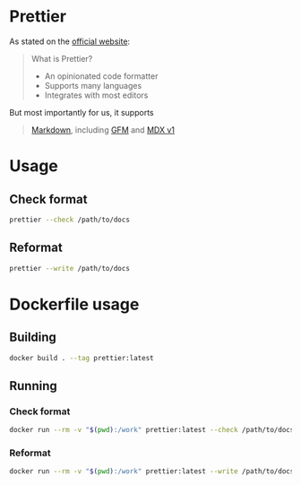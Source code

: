 # Prettier

As stated on the [official website](https://prettier.io/):

> What is Prettier?
>
> - An opinionated code formatter
> - Supports many languages
> - Integrates with most editors

But most importantly for us, it supports

> [Markdown](https://commonmark.org/), including [GFM](https://github.github.com/gfm) and [MDX v1](https://mdxjs.com/)

# Usage

## Check format

```bash
prettier --check /path/to/docs
```

## Reformat

```bash
prettier --write /path/to/docs
```

# Dockerfile usage

## Building

```bash
docker build . --tag prettier:latest
```

## Running

### Check format

```bash
docker run --rm -v "$(pwd):/work" prettier:latest --check /path/to/docs
```

### Reformat

```bash
docker run --rm -v "$(pwd):/work" prettier:latest --write /path/to/docs
```
